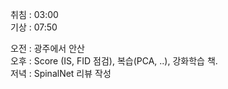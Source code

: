 취침 : 03:00  
기상 : 07:50  
  
오전 : 광주에서 안산  
오후 : Score (IS, FID 점검), 복습(PCA, ..), 강화학습 책.  
저녁 : SpinalNet 리뷰 작성
